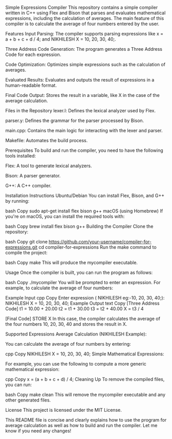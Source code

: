 Simple Expressions Compiler
This repository contains a simple compiler written in C++ using Flex and Bison that parses and evaluates mathematical expressions, including the calculation of averages. The main feature of this compiler is to calculate the average of four numbers entered by the user.

Features
Input Parsing: The compiler supports parsing expressions like x = a + b + c + d / 4; and NIKHILESH X = 10, 20, 30, 40;.

Three Address Code Generation: The program generates a Three Address Code for each expression.

Code Optimization: Optimizes simple expressions such as the calculation of averages.

Evaluated Results: Evaluates and outputs the result of expressions in a human-readable format.

Final Code Output: Stores the result in a variable, like X in the case of the average calculation.

Files in the Repository
lexer.l: Defines the lexical analyzer used by Flex.

parser.y: Defines the grammar for the parser processed by Bison.

main.cpp: Contains the main logic for interacting with the lexer and parser.

Makefile: Automates the build process.

Prerequisites
To build and run the compiler, you need to have the following tools installed:

Flex: A tool to generate lexical analyzers.

Bison: A parser generator.

G++: A C++ compiler.

Installation Instructions
Ubuntu/Debian
You can install Flex, Bison, and G++ by running:

bash
Copy
sudo apt-get install flex bison g++
macOS (using Homebrew)
If you're on macOS, you can install the required tools with:

bash
Copy
brew install flex bison g++
Building the Compiler
Clone the repository:

bash
Copy
git clone https://github.com/your-username/compiler-for-expressions.git
cd compiler-for-expressions
Run the make command to compile the project:

bash
Copy
make
This will produce the mycompiler executable.

Usage
Once the compiler is built, you can run the program as follows:

bash
Copy
./mycompiler
You will be prompted to enter an expression. For example, to calculate the average of four numbers:

Example Input
cpp
Copy
Enter expression ( NIKHILESH eg:-10, 20, 30, 40;): NIKHILESH X = 10, 20, 30, 40;
Example Output
text
Copy
[Three Address Code] 
t1 = 10.00 + 20.00
t2 = t1 + 30.00
t3 = t2 + 40.00
X = t3 / 4

[Final Code] 
STORE X
In this case, the compiler calculates the average of the four numbers 10, 20, 30, 40 and stores the result in X.

Supported Expressions
Average Calculation (NIKHILESH Example):

You can calculate the average of four numbers by entering:

cpp
Copy
NIKHILESH X = 10, 20, 30, 40;
Simple Mathematical Expressions:

For example, you can use the following to compute a more generic mathematical expression:

cpp
Copy
x = (a + b + c + d) / 4;
Cleaning Up
To remove the compiled files, you can run:

bash
Copy
make clean
This will remove the mycompiler executable and any other generated files.

License
This project is licensed under the MIT License.

This README file is concise and clearly explains how to use the program for average calculation as well as how to build and run the compiler. Let me know if you need any changes!


